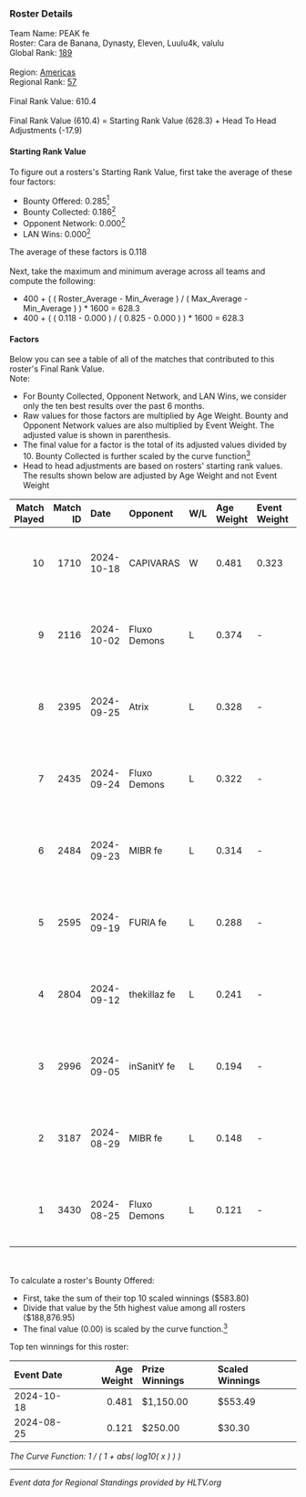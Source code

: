 ### Roster Details<br />
Team Name: PEAK fe<br />
Roster: Cara de Banana, Dynasty, Eleven, Luulu4k, valulu<br />
Global Rank: [189](../../standings_global_2025_02_03.md)<br />
<br />
Region: [Americas]( ../../standings_americas_2025_02_03.md)<br />
Regional Rank: [57]( ../../standings_americas_2025_02_03.md)<br />
<br />
Final Rank Value:  610.4<br />
<br />
Final Rank Value (610.4) = Starting Rank Value (628.3) + Head To Head Adjustments (-17.9)<br />

#### Starting Rank Value<br />
To figure out a rosters's Starting Rank Value, first take the average of these four factors:<br />
- Bounty Offered: 0.285[<sup>1</sup>](#table2)
- Bounty Collected: 0.186[<sup>2</sup>](#table1)
- Opponent Network: 0.000[<sup>2</sup>](#table1)
- LAN Wins: 0.000[<sup>2</sup>](#table1)

The average of these factors is 0.118<br />
<br />
Next, take the maximum and minimum average across all teams and compute the following:<br />
- 400 + ( ( Roster_Average - Min_Average ) / ( Max_Average - Min_Average ) ) * 1600 = 628.3
- 400 + ( ( 0.118 - 0.000 ) / ( 0.825 - 0.000 ) ) * 1600 = 628.3


#### Factors<br />
Below you can see a table of all of the matches that contributed to this roster's Final Rank Value.<br />
Note:<br />

- For Bounty Collected, Opponent Network, and LAN Wins, we consider only the ten best results over the past 6 months.
- Raw values for those factors are multiplied by Age Weight. Bounty and Opponent Network values are also multiplied by Event Weight. The adjusted value is shown in parenthesis.
- The final value for a factor is the total of its adjusted values divided by 10. Bounty Collected is further scaled by the curve function[<sup>3</sup>](#curveFunction)
- Head to head adjustments are based on rosters' starting rank values. The results shown below are adjusted by Age Weight and not Event Weight
<span id="table1"></span><br />


| Match Played | Match ID | Date       | Opponent     | W/L | Age Weight | Event Weight | Bounty Collected | Opponent Network | LAN Wins  | H2H Adj. | Roster                                           |
| -: | -: | :- | :- | :- | :- | :- | :- | :- | :- | -: | :- |
|           10 |     1710 | 2024-10-18 | CAPIVARAS    | W   | 0.481      | 0.323        | 0.003 (0.000)    | 0.000 (0.000)    | 0 (0.000) |     5.74 | Cara de Banana, Dynasty, Eleven, Luulu4k, valulu |
|            9 |     2116 | 2024-10-02 | Fluxo Demons | L   | 0.374      | -            | -                | -                | -         |    -2.65 | Cara de Banana, Dynasty, Eleven, Luulu4k, valulu |
|            8 |     2395 | 2024-09-25 | Atrix        | L   | 0.328      | -            | -                | -                | -         |    -4.44 | Cara de Banana, Dynasty, Eleven, Luulu4k, valulu |
|            7 |     2435 | 2024-09-24 | Fluxo Demons | L   | 0.322      | -            | -                | -                | -         |    -2.40 | Cara de Banana, Dynasty, Eleven, Luulu4k, valulu |
|            6 |     2484 | 2024-09-23 | MIBR fe      | L   | 0.314      | -            | -                | -                | -         |    -4.21 | Cara de Banana, Dynasty, Eleven, Luulu4k, valulu |
|            5 |     2595 | 2024-09-19 | FURIA fe     | L   | 0.288      | -            | -                | -                | -         |    -0.38 | Cara de Banana, Dynasty, Eleven, Luulu4k, valulu |
|            4 |     2804 | 2024-09-12 | thekillaz fe | L   | 0.241      | -            | -                | -                | -         |    -3.63 | Cara de Banana, Dynasty, Eleven, Luulu4k, valulu |
|            3 |     2996 | 2024-09-05 | inSanitY fe  | L   | 0.194      | -            | -                | -                | -         |    -2.93 | Cara de Banana, Dynasty, Eleven, Luulu4k, valulu |
|            2 |     3187 | 2024-08-29 | MIBR fe      | L   | 0.148      | -            | -                | -                | -         |    -2.04 | Cara de Banana, Dynasty, Eleven, Luulu4k, valulu |
|            1 |     3430 | 2024-08-25 | Fluxo Demons | L   | 0.121      | -            | -                | -                | -         |    -0.97 | Cara de Banana, Dynasty, Eleven, Luulu4k, valulu |

<br />
<span id="table2"></span><br />
To calculate a roster's Bounty Offered:<br />

- First, take the sum of their top 10 scaled winnings ($583.80)
- Divide that value by the 5th highest value among all rosters ($188,876.95)
- The final value (0.00) is scaled by the curve function.[<sup>3</sup>](#curveFunction)

Top ten winnings for this roster:<br />

| Event Date | Age Weight | Prize Winnings | Scaled Winnings |
| :- | -: | :- | :- |
| 2024-10-18 |      0.481 | $1,150.00      | $553.49         |
| 2024-08-25 |      0.121 | $250.00        | $30.30          |


<span id="curveFunction"></span>_The Curve Function: 1 / ( 1 + abs( log10( x ) ) )_<br />

---
_Event data for Regional Standings provided by HLTV.org_<br />
